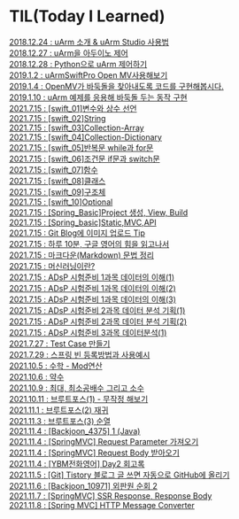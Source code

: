 # TIL(Today I Learned)
[2018.12.24 : uArm 소개 & uArm Studio 사용법](https://cnu-jinseop.tistory.com/2) <br>
[2018.12.27 : uArm을 아두이노 제어](https://cnu-jinseop.tistory.com/3) <br>
[2018.12.28 : Python으로 uArm 제어하기](https://cnu-jinseop.tistory.com/4) <br>
[2019.1.2 : uArmSwiftPro Open MV사용해보기](https://cnu-jinseop.tistory.com/5) <br>
[2019.1.4 : OpenMV가 바둑돌을 찾아내도록 코드를 구현해봅시다.](https://cnu-jinseop.tistory.com/6) <br>
[2019.1.10 : uArm 예제를 응용해 바둑돌 두는 동작 구현](https://cnu-jinseop.tistory.com/7) <br>
[2021.7.15 : [swift_01]변수와 상수 선언](https://cnu-jinseop.tistory.com/9) <br>
[2021.7.15 : [swift_02]String](https://cnu-jinseop.tistory.com/10) <br>
[2021.7.15 : [swift_03]Collection-Array](https://cnu-jinseop.tistory.com/11) <br>
[2021.7.15 : [swift_04]Collection-Dictionary](https://cnu-jinseop.tistory.com/12) <br>
[2021.7.15 : [swift_05]반복문 while과 for문](https://cnu-jinseop.tistory.com/13) <br>
[2021.7.15 : [swift_06]조건문 if문과 switch문](https://cnu-jinseop.tistory.com/14) <br>
[2021.7.15 : [swift_07]함수](https://cnu-jinseop.tistory.com/15) <br>
[2021.7.15 : [swift_08]클래스](https://cnu-jinseop.tistory.com/16) <br>
[2021.7.15 : [swift_09]구조체](https://cnu-jinseop.tistory.com/17) <br>
[2021.7.15 : [swift_10]Optional](https://cnu-jinseop.tistory.com/18) <br>
[2021.7.15 : [Spring_Basic]Project 생성,  View, Build](https://cnu-jinseop.tistory.com/19) <br>
[2021.7.15 : [Spring_basic]Static,MVC,API](https://cnu-jinseop.tistory.com/20) <br>
[2021.7.15 : Git Blog에 이미지 업로드 Tip](https://cnu-jinseop.tistory.com/21) <br>
[2021.7.15 : 하루 10분, 구글 영어의 힘을 읽고나서](https://cnu-jinseop.tistory.com/22) <br>
[2021.7.15 : 마크다운(Markdown) 문법 정리](https://cnu-jinseop.tistory.com/23) <br>
[2021.7.15 : 머신러닝이란?](https://cnu-jinseop.tistory.com/27) <br>
[2021.7.15 : ADsP 시험준비 1과목 데이터의 이해(1)](https://cnu-jinseop.tistory.com/28) <br>
[2021.7.15 : ADsP 시험준비 1과목 데이터의 이해(2)](https://cnu-jinseop.tistory.com/29) <br>
[2021.7.15 : ADsP 시험준비 1과목 데이터의 이해(3)](https://cnu-jinseop.tistory.com/30) <br>
[2021.7.15 : ADsP 시험준비 2과목 데이터 분석 기획(1)](https://cnu-jinseop.tistory.com/31) <br>
[2021.7.15 : ADsP 시험준비 2과목 데이터 분석 기획(2)](https://cnu-jinseop.tistory.com/32) <br>
[2021.7.15 : ADsP 시험준비 3과목 데이터분석(1)](https://cnu-jinseop.tistory.com/34) <br>
[2021.7.27 : Test Case 만들기](https://cnu-jinseop.tistory.com/35) <br>
[2021.7.29 : 스프링 빈 등록방법과 사용예시](https://cnu-jinseop.tistory.com/36) <br>
[2021.10.5 : 수학 - Mod연산](https://cnu-jinseop.tistory.com/37) <br>
[2021.10.6 : 약수](https://cnu-jinseop.tistory.com/38) <br>
[2021.10.9 : 최대, 최소공배수 그리고 소수](https://cnu-jinseop.tistory.com/39) <br>
[2021.10.11 : 브루트포스(1) - 무작정 해보기](https://cnu-jinseop.tistory.com/40) <br>
[2021.11.1 : 브루트포스(2) 재귀](https://cnu-jinseop.tistory.com/41) <br>
[2021.11.3 : 브루트포스(3) 순열](https://cnu-jinseop.tistory.com/42) <br>
[2021.11.4 : [Backjoon_4375] 1 (Java)](https://cnu-jinseop.tistory.com/43) <br>
[2021.11.4 : [SpringMVC] Request Parameter 가져오기](https://cnu-jinseop.tistory.com/44) <br>
[2021.11.4 : [SpringMVC] Request Body 받아오기](https://cnu-jinseop.tistory.com/45) <br>
[2021.11.4 : [YBM전화영어] Day2 회고록](https://cnu-jinseop.tistory.com/46) <br>
[2021.11.5 : [Git] Tistory 블로그 글 쓰면 자동으로 GitHub에 올리기](https://cnu-jinseop.tistory.com/48) <br>
[2021.11.6 : [Backjoon_10971] 외판원 순회 2](https://cnu-jinseop.tistory.com/53) <br>
[2021.11.7 : [SpringMVC] SSR Response, Response Body](https://cnu-jinseop.tistory.com/54) <br>
[2021.11.8 : [Spring MVC] HTTP Message Converter](https://cnu-jinseop.tistory.com/55) <br>
